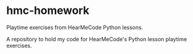# hmc-homework
Playtime exercises from HearMeCode Python lessons.

A repository to hold my code for HearMeCode's Python lesson playtime exercises.
